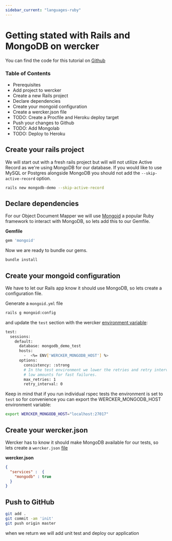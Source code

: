 ```yaml
---
sidebar_current: "languages-ruby"
---
```


# Getting stated with Rails and MongoDB on wercker

You can find the code for this tutorial on [Github](https://github.com/mies/mongodb-demo)

### Table of Contents
* Prerequisites
* Add project to wercker
* Create a new Rails project
* Declare dependencies
* Create your mongoid configuration
* Create a wercker.json file
* TODO: Create a Procfile and Heroku deploy target
* Push your changes to Github
* TODO: Add Mongolab
* TODO: Deploy to Heroku

## Create your rails project

We will start out with a fresh rails project but will will not utilize Active Record as we're using MongoDB for our database. If you would like to use MySQL or Postgres alongside MongoDB you should not add the `--skip-active-record` option.

``` bash
rails new mongodb-demo --skip-active-record
```

## Declare dependencies

For our Object Document Mapper we will use [Mongoid](http://mongoid.org) a popular Ruby framework to interact with MongoDB, so lets add this to our Gemfile.

**Gemfile**

``` ruby
gem 'mongoid'
```
Now we are ready to bundle our gems.

``` bash
bundle install
```

## Create your mongoid configuration

We have to let our Rails app know it should use MongoDB, so lets create a configuration file.

Generate a `mongoid.yml` file

``` bash
rails g mongoid:config
```

and update the `test` section with the wercker [environment variable](/articles/available-services):

``` bash
test:
  sessions:
    default:
      database: mongodb_demo_test
      hosts:
        -  <%= ENV['WERCKER_MONGODB_HOST'] %>
      options:
        consistency: :strong
        # In the test environment we lower the retries and retry interval to
        # low amounts for fast failures.
        max_retries: 1
        retry_interval: 0
```

Keep in mind that if you run individual rspec tests the environment is set to `test` so for convenience you can export the WERCKER_MONGODB_HOST environment variable:

``` bash
export WERCKER_MONGODB_HOST="localhost:27017"
```

## Create your wercker.json

Wercker has to know it should make MongoDB available for our tests, so lets create a `wercker.json` [file](/articles/werckerjson)

**wercker.json**

``` json
{
  "services" :  {
    "mongodb" : true
  }
}
```

## Push to GitHub

``` bash
git add .
git commit -am 'init'
git push origin master
```

when we return we will add unit test and deploy our application